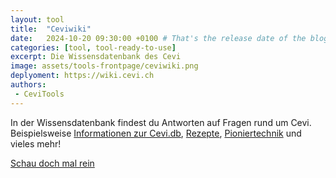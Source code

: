 ```yaml
---
layout: tool
title:  "Ceviwiki"
date:   2024-10-20 09:30:00 +0100 # That's the release date of the blog entry
categories: [tool, tool-ready-to-use]
excerpt: Die Wissensdatenbank des Cevi
image: assets/tools-frontpage/ceviwiki.png
deplyoment: https://wiki.cevi.ch
authors:
 - CeviTools
---
```


In der Wissensdatenbank findest du Antworten auf Fragen rund um Cevi. Beispielsweise [Informationen zur Cevi.db](https://wiki.cevi.ch/index.php/Cevi.DB), [Rezepte](https://wiki.cevi.ch/index.php/Kategorie:Rezept), [Pioniertechnik](https://wiki.cevi.ch/index.php/Kategorie:Pioniertechnik) und vieles mehr!

[Schau doch mal rein](https://wiki.cevi.ch/)
